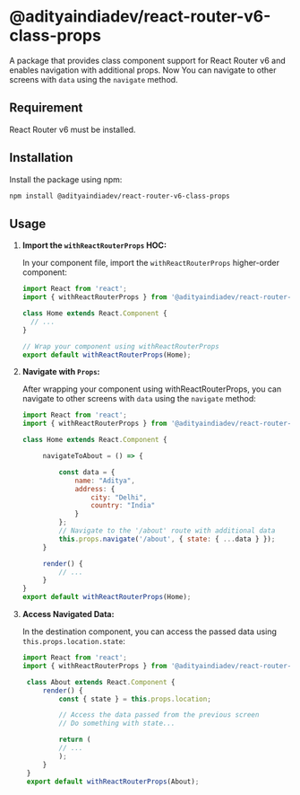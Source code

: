 # @adityaindiadev/react-router-v6-class-props

A package that provides class component support for React Router v6 and enables navigation with additional props. Now You can navigate to other screens with `data` using the `navigate` method.

## Requirement

React Router v6 must be installed.

## Installation

Install the package using npm:

```sh
npm install @adityaindiadev/react-router-v6-class-props
```

## Usage

1. **Import the `withReactRouterProps` HOC:**

   In your component file, import the `withReactRouterProps` higher-order component:

   ```jsx
   import React from 'react';
   import { withReactRouterProps } from '@adityaindiadev/react-router-v6-class-props';

   class Home extends React.Component {
     // ...
   }

   // Wrap your component using withReactRouterProps
   export default withReactRouterProps(Home);
   ```

2. **Navigate with `Props`:**

   After wrapping your component using withReactRouterProps, you can navigate to other screens with `data` using the `navigate` method:

   ```jsx
   import React from 'react';
   import { withReactRouterProps } from '@adityaindiadev/react-router-v6-class-props';

   class Home extends React.Component {

        navigateToAbout = () => {

            const data = {
                name: "Aditya",
                address: {
                    city: "Delhi",
                    country: "India"
                }
            };
            // Navigate to the '/about' route with additional data
            this.props.navigate('/about', { state: { ...data } });
        }

        render() {
            // ...
        }
   }
   export default withReactRouterProps(Home);
   ```

3. **Access Navigated Data:**

   In the destination component, you can access the passed data using `this.props.location.state`:

   ```jsx
   import React from 'react';
   import { withReactRouterProps } from '@adityaindiadev/react-router-v6-class-props';

    class About extends React.Component {
        render() {
            const { state } = this.props.location;

            // Access the data passed from the previous screen
            // Do something with state...

            return (
            // ...
            );
        }
    }
    export default withReactRouterProps(About);

   ```
